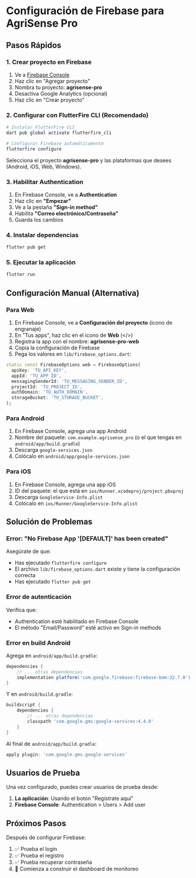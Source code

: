 # Configuración de Firebase para AgriSense Pro

## Pasos Rápidos

### 1. Crear proyecto en Firebase

1. Ve a [Firebase Console](https://console.firebase.google.com/)
2. Haz clic en "Agregar proyecto"
3. Nombra tu proyecto: **agrisense-pro**
4. Desactiva Google Analytics (opcional)
5. Haz clic en "Crear proyecto"

### 2. Configurar con FlutterFire CLI (Recomendado)

```bash
# Instalar FlutterFire CLI
dart pub global activate flutterfire_cli

# Configurar Firebase automáticamente
flutterfire configure
```

Selecciona el proyecto **agrisense-pro** y las plataformas que desees (Android, iOS, Web, Windows).

### 3. Habilitar Authentication

1. En Firebase Console, ve a **Authentication**
2. Haz clic en **"Empezar"**
3. Ve a la pestaña **"Sign-in method"**
4. Habilita **"Correo electrónico/Contraseña"**
5. Guarda los cambios

### 4. Instalar dependencias

```bash
flutter pub get
```

### 5. Ejecutar la aplicación

```bash
flutter run
```

## Configuración Manual (Alternativa)

### Para Web

1. En Firebase Console, ve a **Configuración del proyecto** (icono de engranaje)
2. En "Tus apps", haz clic en el icono de **Web** (</>)
3. Registra la app con el nombre: **agrisense-pro-web**
4. Copia la configuración de Firebase
5. Pega los valores en `lib/firebase_options.dart`:

```dart
static const FirebaseOptions web = FirebaseOptions(
  apiKey: 'TU_API_KEY',
  appId: 'TU_APP_ID',
  messagingSenderId: 'TU_MESSAGING_SENDER_ID',
  projectId: 'TU_PROJECT_ID',
  authDomain: 'TU_AUTH_DOMAIN',
  storageBucket: 'TU_STORAGE_BUCKET',
);
```

### Para Android

1. En Firebase Console, agrega una app Android
2. Nombre del paquete: `com.example.agrisense_pro` (o el que tengas en `android/app/build.gradle`)
3. Descarga `google-services.json`
4. Colócalo en `android/app/google-services.json`

### Para iOS

1. En Firebase Console, agrega una app iOS
2. ID del paquete: el que está en `ios/Runner.xcodeproj/project.pbxproj`
3. Descarga `GoogleService-Info.plist`
4. Colócalo en `ios/Runner/GoogleService-Info.plist`

## Solución de Problemas

### Error: "No Firebase App '[DEFAULT]' has been created"

Asegúrate de que:
- Has ejecutado `flutterfire configure`
- El archivo `lib/firebase_options.dart` existe y tiene la configuración correcta
- Has ejecutado `flutter pub get`

### Error de autenticación

Verifica que:
- Authentication esté habilitado en Firebase Console
- El método "Email/Password" esté activo en Sign-in methods

### Error en build Android

Agrega en `android/app/build.gradle`:

```gradle
dependencies {
    // ... otras dependencias
    implementation platform('com.google.firebase:firebase-bom:32.7.0')
}
```

Y en `android/build.gradle`:

```gradle
buildscript {
    dependencies {
        // ... otras dependencias
        classpath 'com.google.gms:google-services:4.4.0'
    }
}
```

Al final de `android/app/build.gradle`:

```gradle
apply plugin: 'com.google.gms.google-services'
```

## Usuarios de Prueba

Una vez configurado, puedes crear usuarios de prueba desde:

1. **La aplicación**: Usando el botón "Regístrate aquí"
2. **Firebase Console**: Authentication > Users > Add user

## Próximos Pasos

Después de configurar Firebase:

1. ✅ Prueba el login
2. ✅ Prueba el registro
3. ✅ Prueba recuperar contraseña
4. 🚀 Comienza a construir el dashboard de monitoreo
